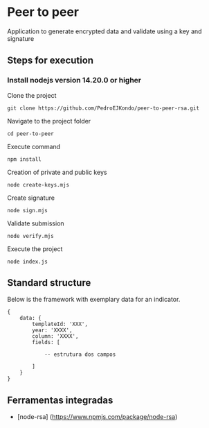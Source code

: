 # Peer to peer 
Application to generate encrypted data and validate using a key and signature

## Steps for execution

### Install nodejs version 14.20.0 or higher

Clone the project

```
git clone https://github.com/PedroEJKondo/peer-to-peer-rsa.git
```

Navigate to the project folder

```
cd peer-to-peer 
```

Execute command

```
npm install
```

Creation of private and public keys

```
node create-keys.mjs
```

Create signature

```
node sign.mjs
``` 

Validate submission

```
node verify.mjs
``` 

Execute the project

```
node index.js
```
 
## Standard structure

Below is the framework with exemplary data for an indicator.

```
{
    data: {
        templateId: 'XXX',
        year: 'XXXX',
        column: 'XXXX',
        fields: [

            -- estrutura dos campos
        
        ]
    }
}
```

## Ferramentas integradas

- [node-rsa] (https://www.npmjs.com/package/node-rsa)
